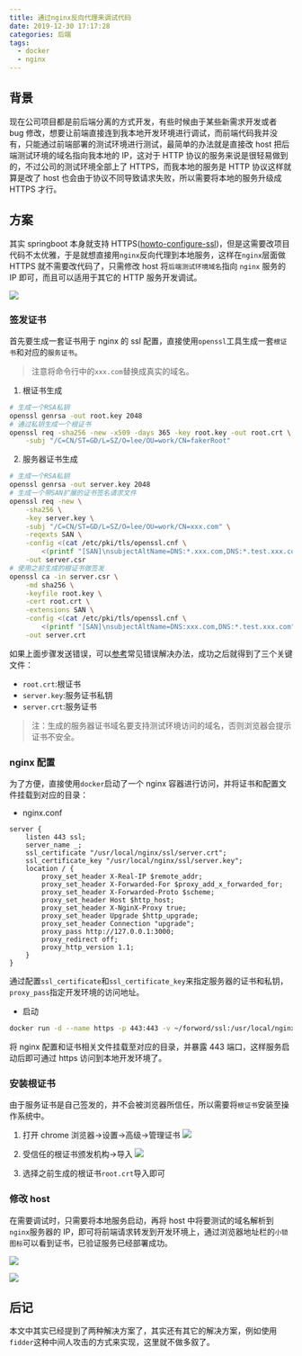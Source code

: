 ```yaml
---
title: 通过nginx反向代理来调试代码
date: 2019-12-30 17:17:28
categories: 后端
tags:
  - docker
  - nginx
---
```


## 背景

现在公司项目都是前后端分离的方式开发，有些时候由于某些新需求开发或者 bug 修改，想要让前端直接连到我本地开发环境进行调试，而前端代码我并没有，只能通过前端部署的测试环境进行测试，最简单的办法就是直接改 host 把后端测试环境的域名指向我本地的 IP，这对于 HTTP 协议的服务来说是很轻易做到的，不过公司的测试环境全部上了 HTTPS，而我本地的服务是 HTTP 协议这样就算是改了 host 也会由于协议不同导致请求失败，所以需要将本地的服务升级成 HTTPS 才行。

<!-- more -->

## 方案

其实 springboot 本身就支持 HTTPS([howto-configure-ssl](https://docs.spring.io/spring-boot/docs/2.2.2.RELEASE/reference/html/howto.html#howto-configure-ssl))，但是这需要改项目代码不太优雅，于是就想直接用`nginx`反向代理到本地服务，这样在`nginx`层面做 HTTPS 就不需要改代码了，只需修改 host 将`后端测试环境域名`指向 `nginx` 服务的 IP 即可，而且可以适用于其它的 HTTP 服务开发调试。

![](debug-use-nginx-proxy/2019-12-31-14-16-07.png)

### 签发证书

首先要生成一套证书用于 nginx 的 ssl 配置，直接使用`openssl`工具生成一套`根证书`和对应的`服务证书`。
> 注意将命令行中的`xxx.com`替换成真实的域名。

1. 根证书生成

```sh
# 生成一个RSA私钥
openssl genrsa -out root.key 2048
# 通过私钥生成一个根证书
openssl req -sha256 -new -x509 -days 365 -key root.key -out root.crt \
    -subj "/C=CN/ST=GD/L=SZ/O=lee/OU=work/CN=fakerRoot"
```

2. 服务器证书生成

```sh
# 生成一个RSA私钥
openssl genrsa -out server.key 2048
# 生成一个带SAN扩展的证书签名请求文件
openssl req -new \
    -sha256 \
    -key server.key \
    -subj "/C=CN/ST=GD/L=SZ/O=lee/OU=work/CN=xxx.com" \
    -reqexts SAN \
    -config <(cat /etc/pki/tls/openssl.cnf \
        <(printf "[SAN]\nsubjectAltName=DNS:*.xxx.com,DNS:*.test.xxx.com")) \
    -out server.csr
# 使用之前生成的根证书做签发
openssl ca -in server.csr \
    -md sha256 \
    -keyfile root.key \
    -cert root.crt \
    -extensions SAN \
    -config <(cat /etc/pki/tls/openssl.cnf \
        <(printf "[SAN]\nsubjectAltName=DNS:xxx.com,DNS:*.test.xxx.com")) \
    -out server.crt
```

如果上面步骤发送错误，可以[参考](https://monkeywie.github.io/2019/11/15/create-ssl-cert-with-san/#%E5%B8%B8%E8%A7%81%E9%94%99%E8%AF%AF)常见错误解决办法，成功之后就得到了三个关键文件：

- `root.crt`:根证书
- `server.key`:服务证书私钥
- `server.crt`:服务证书

> 注：生成的服务器证书域名要支持测试环境访问的域名，否则浏览器会提示证书不安全。

### nginx 配置

为了方便，直接使用`docker`启动了一个 nginx 容器进行访问，并将证书和配置文件挂载到对应的目录：

- nginx.conf

```
server {
    listen 443 ssl;
    server_name _;
    ssl_certificate "/usr/local/nginx/ssl/server.crt";
    ssl_certificate_key "/usr/local/nginx/ssl/server.key";
    location / {
        proxy_set_header X-Real-IP $remote_addr;
        proxy_set_header X-Forwarded-For $proxy_add_x_forwarded_for;
        proxy_set_header X-Forwarded-Proto $scheme;
        proxy_set_header Host $http_host;
        proxy_set_header X-NginX-Proxy true;
        proxy_set_header Upgrade $http_upgrade;
        proxy_set_header Connection "upgrade";
        proxy_pass http://127.0.0.1:3000;
        proxy_redirect off;
        proxy_http_version 1.1;
    }
}
```

通过配置`ssl_certificate`和`ssl_certificate_key`来指定服务器的证书和私钥，`proxy_pass`指定开发环境的访问地址。

- 启动

```sh
docker run -d --name https -p 443:443 -v ~/forword/ssl:/usr/local/nginx/ssl -v ~/forword/config/nginx.conf:/etc/nginx/conf.d/default.conf  nginx
```

将 nginx 配置和证书相关文件挂载至对应的目录，并暴露 443 端口，这样服务启动后即可通过 https 访问到本地开发环境了。

### 安装根证书

由于服务证书是自己签发的，并不会被浏览器所信任，所以需要将`根证书`安装至操作系统中。

1. 打开 chrome 浏览器->设置->高级->管理证书
   ![](debug-use-nginx-proxy/2019-12-31-14-50-42.png)

2. 受信任的根证书颁发机构->导入
   ![](debug-use-nginx-proxy/2019-12-31-14-51-33.png)

3. 选择之前生成的根证书`root.crt`导入即可

### 修改 host

在需要调试时，只需要将本地服务启动，再将 host 中将要测试的域名解析到`nginx`服务器的 IP，即可将前端请求转发到开发环境上，通过浏览器地址栏的`小锁图标`可以看到证书，已验证服务已经部署成功。

![](debug-use-nginx-proxy/2019-12-31-14-57-11.png)

![](debug-use-nginx-proxy/2019-12-31-14-54-46.png)

## 后记

本文中其实已经提到了两种解决方案了，其实还有其它的解决方案，例如使用`fidder`这种中间人攻击的方式来实现，这里就不做多叙了。
